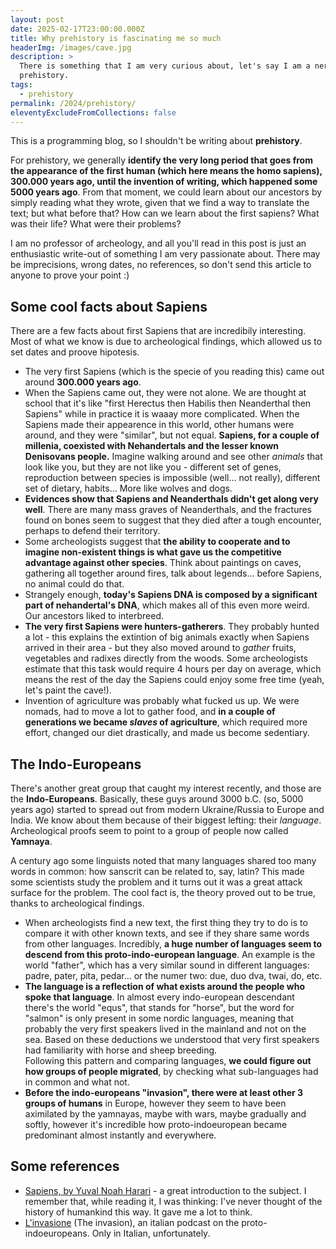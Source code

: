 ```yaml
---
layout: post
date: 2025-02-17T23:00:00.000Z
title: Why prehistory is fascinating me so much
headerImg: /images/cave.jpg
description: >
  There is something that I am very curious about, let's say I am a nerd about:
  prehistory.
tags:
  - prehistory
permalink: /2024/prehistory/
eleventyExcludeFromCollections: false
---
```


This is a programming blog, so I shouldn't be writing about **prehistory**.

For prehistory, we generally **identify the very long period that goes from the appearance of the first human (which here means the homo sapiens), 300.000 years ago, until the invention of writing, which happened some 5000 years ago**. From that moment, we could learn about our ancestors by simply reading what they wrote, given that we find a way to translate the text; but what before that? How can we learn about the first sapiens? What was their life? What were their problems?

I am no professor of archeology, and all you'll read in this post is just an enthusiastic write-out of something I am very passionate about. There may be imprecisions, wrong dates, no references, so don't send this article to anyone to prove your point :)

## Some cool facts about Sapiens

There are a few facts about first Sapiens that are incredibily interesting. Most of what we know is due to archeological findings, which allowed us to set dates and proove hipotesis.

* The very first Sapiens (which is the specie of you reading this) came out around **300.000 years ago**.
* When the Sapiens came out, they were not alone. We are thought at school that it's like "first Herectus then Habilis then Neanderthal then Sapiens" while in practice it is waaay more complicated. When the Sapiens made their appearence in this world, other humans were around, and they were "similar", but not equal. **Sapiens, for a couple of millenia, coexisted with Nehandertals and the lesser known Denisovans people.** Imagine walking around and see other *animals* that look like you, but they are not like you - different set of genes, reproduction between species is impossible (well... not really), different set of dietary, habits... More like wolves and dogs.
* **Evidences show that Sapiens and Neanderthals didn't get along very well**. There are many mass graves of Neanderthals, and the fractures found on bones seem to suggest that they died after a tough encounter, perhaps to defend their territory.
* Some archeologists suggest that **the ability to cooperate and to imagine non-existent things is what gave us the competitive advantage against other species**. Think about paintings on caves, gathering all together around fires, talk about legends... before Sapiens, no animal could do that.
* Strangely enough, **today's Sapiens DNA is composed by a significant part of nehandertal's DNA**, which makes all of this even more weird. Our ancestors liked to interbreed.
* **The very first Sapiens were hunters-gatherers**. They probably hunted a lot - this explains the extintion of big animals exactly when Sapiens arrived in their area - but they also moved around to *gather* fruits, vegetables and radixes directly from the woods. Some archeologists estimate that this task would require 4 hours per day on average, which means the rest of the day the Sapiens could enjoy some free time (yeah, let's paint the cave!).
* Invention of agriculture was probably what fucked us up. We were nomads, had to move a lot to gather food, and **in a couple of generations we became *slaves* of agriculture**, which required more effort, changed our diet drastically, and made us become sedentiary.

## The Indo-Europeans

There's another great group that caught my interest recently, and those are the **Indo-Europeans**. Basically, these guys around 3000 b.C. (so, 5000 years ago) started to spread out from modern Ukraine/Russia to Europe and India. We know about them because of their biggest lefting: their *language*. Archeological proofs seem to point to a group of people now called **Yamnaya**.

A century ago some linguists noted that many languages shared too many words in common: how sanscrit can be related to, say, latin? This made some scientists study the problem and it turns out it was a great attack surface for the problem. The cool fact is, the theory proved out to be true, thanks to archeological findings.

* When archeologists find a new text, the first thing they try to do is to compare it with other known texts, and see if they share same words from other languages. Incredibly, **a huge number of languages seem to descend from this proto-indo-european language**. An example is the world "father", which has a very similar sound in different languages: padre, pater, pita, pedar... or the numer two: due, duo dva, twai, do, etc.
* **The language is a reflection of what exists around the people who spoke that language**. In almost every indo-european descendant there's the world "equs", that stands for "horse", but the word for "salmon" is only present in some nordic languages, meaning that probably the very first speakers lived in the mainland and not on the sea. Based on these deductions we understood that very first speakers had familiarity with horse and sheep breeding. \
  Following this pattern and comparing languages, **we could figure out how groups of people migrated**, by checking what sub-languages had in common and what not.
* **Before the indo-europeans "invasion", there were at least other 3 groups of humans** in Europe, however they seem to have been aximilated by the yamnayas, maybe with wars, maybe gradually and softly, however it's incredible how proto-indoeuropean became predominant almost instantly and everywhere.

## Some references

* [Sapiens, by Yuval Noah Harari](https://www.amazon.com/Animals-into-Gods-History-Humankind/dp/1478237856) - a great introduction to the subject. I remember that, while reading it, I was thinking: I've never thought of the history of humankind this way. It gave me a lot to think.
* [L'invasione](https://open.spotify.com/show/6QrdBI77Kwg5rFjQwaeByQ?si=b5374a3a6a0e4231) (The invasion), an italian podcast on the proto-indoeuropeans. Only in Italian, unfortunately.

